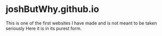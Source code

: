 # joshButWhy.github.io
This is one of the first websites I have made and is not meant to be taken seriously
Here it is in its purest form.
